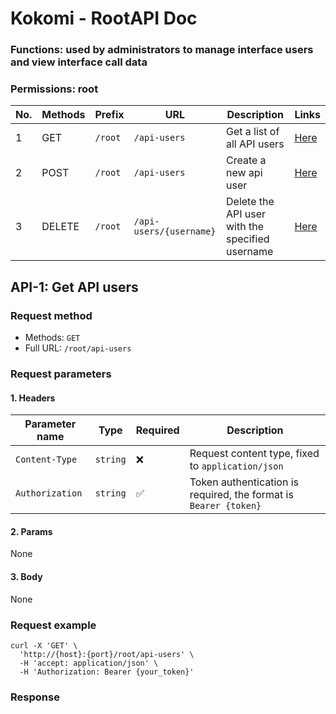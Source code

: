 # Kokomi - RootAPI Doc

### Functions: used by administrators to manage interface users and view interface call data

### Permissions: root

| No.  | Methods | Prefix  | URL                         | Description                                       | Links        |
| ---- | ------- | ------- | --------------------------- | ------------------------------------------------- | ------------ |
| 1    | GET     | `/root` | `/api-users`                | Get a list of all API users                       | [Here](#api-1-get-api-users) |
| 2    | POST    | `/root` | `/api-users`                | Create a new api user                             | [Here](#...) |
| 3    | DELETE  | `/root` | `/api-users/{username}`     | Delete the API user with the specified username   | [Here](#...) |

## API-1: Get API users

### Request method

- Methods: `GET`
- Full URL: `/root/api-users`


### Request parameters
#### 1. **Headers**
| Parameter name  | Type     | Required | Description                                                         |
|-----------------|----------|----------|---------------------------------------------------------------------|
| `Content-Type`  | `string` | ❌      | Request content type, fixed to `application/json`                   |
| `Authorization` | `string` | ✅      | Token authentication is required, the format is `Bearer {token}` |

#### 2. **Params**

None

#### 3. **Body**
 
None

### Request example

```
curl -X 'GET' \
  'http://{host}:{port}/root/api-users' \
  -H 'accept: application/json' \
  -H 'Authorization: Bearer {your_token}'
```

### Response